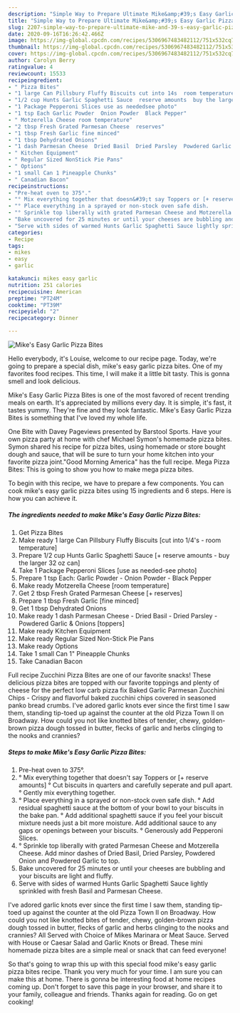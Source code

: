```yaml
---
description: "Simple Way to Prepare Ultimate Mike&amp;#39;s Easy Garlic Pizza Bites"
title: "Simple Way to Prepare Ultimate Mike&amp;#39;s Easy Garlic Pizza Bites"
slug: 2207-simple-way-to-prepare-ultimate-mike-and-39-s-easy-garlic-pizza-bites
date: 2020-09-16T16:26:42.466Z
image: https://img-global.cpcdn.com/recipes/5306967483482112/751x532cq70/mikes-easy-garlic-pizza-bites-recipe-main-photo.jpg
thumbnail: https://img-global.cpcdn.com/recipes/5306967483482112/751x532cq70/mikes-easy-garlic-pizza-bites-recipe-main-photo.jpg
cover: https://img-global.cpcdn.com/recipes/5306967483482112/751x532cq70/mikes-easy-garlic-pizza-bites-recipe-main-photo.jpg
author: Carolyn Berry
ratingvalue: 4
reviewcount: 15533
recipeingredient:
- " Pizza Bites"
- "1 large Can Pillsbury Fluffy Biscuits cut into 14s  room temperature"
- "1/2 cup Hunts Garlic Spaghetti Sauce  reserve amounts  buy the larger 32 oz can"
- "1 Package Pepperoni Slices use as neededsee photo"
- "1 tsp Each Garlic Powder  Onion Powder  Black Pepper"
- " Motzerella Cheese room temperature"
- "2 tbsp Fresh Grated Parmesan Cheese  reserves"
- "1 tbsp Fresh Garlic fine minced"
- "1 tbsp Dehydrated Onions"
- "1 dash Parmesan Cheese  Dried Basil  Dried Parsley  Powdered Garlic  Onions toppers"
- " Kitchen Equipment"
- " Regular Sized NonStick Pie Pans"
- " Options"
- "1 small Can 1 Pineapple Chunks"
- " Canadian Bacon"
recipeinstructions:
- "Pre-heat oven to 375°."
- "° Mix everything together that doesn&#39;t say Toppers or [+ reserve amounts]                                                                               ° Cut biscuits in quarters and carefully seperate and pull apart.                                                                                        ° Gently mix everything together."
- "° Place everything in a sprayed or non-stock oven safe dish.                                             ° Add residual spaghetti sauce at the bottom of your bowl to your biscuits in the bake pan.                                                                                      ° Add additional spaghetti sauce if you feel your biscuit mixture needs just a bit more moisture. Add additional sauce to any gaps or openings between your biscuits.                                                                                                                      ° Generously add Pepperoni Slices."
- "° Sprinkle top liberally with grated Parmesan Cheese and Motzerella Cheese. Add minor dashes of Dried Basil, Dried Parsley, Powdered Onion and Powdered Garlic to top."
- "Bake uncovered for 25 minutes or until your cheeses are bubbling and your biscuits are light and fluffy."
- "Serve with sides of warmed Hunts Garlic Spaghetti Sauce lightly sprinkled with fresh Basil and Parmesan Cheese."
categories:
- Recipe
tags:
- mikes
- easy
- garlic

katakunci: mikes easy garlic 
nutrition: 251 calories
recipecuisine: American
preptime: "PT24M"
cooktime: "PT39M"
recipeyield: "2"
recipecategory: Dinner

---
```



![Mike&#39;s Easy Garlic Pizza Bites](https://img-global.cpcdn.com/recipes/5306967483482112/751x532cq70/mikes-easy-garlic-pizza-bites-recipe-main-photo.jpg)

Hello everybody, it's Louise, welcome to our recipe page. Today, we're going to prepare a special dish, mike&#39;s easy garlic pizza bites. One of my favorites food recipes. This time, I will make it a little bit tasty. This is gonna smell and look delicious.

Mike&#39;s Easy Garlic Pizza Bites is one of the most favored of recent trending meals on earth. It's appreciated by millions every day. It is simple, it's fast, it tastes yummy. They're fine and they look fantastic. Mike&#39;s Easy Garlic Pizza Bites is something that I've loved my whole life.

One Bite with Davey Pageviews presented by Barstool Sports. Have your own pizza party at home with chef Michael Symon&#39;s homemade pizza bites. Symon shared his recipe for pizza bites, using homemade or store bought dough and sauce, that will be sure to turn your home kitchen into your favorite pizza joint.&#34;Good Morning America&#34; has the full recipe. Mega Pizza Bites: This is going to show you how to make mega pizza bites.


To begin with this recipe, we have to prepare a few components. You can cook mike&#39;s easy garlic pizza bites using 15 ingredients and 6 steps. Here is how you can achieve it.

<!--inarticleads1-->

##### The ingredients needed to make Mike&#39;s Easy Garlic Pizza Bites:

1. Get  Pizza Bites
1. Make ready 1 large Can Pillsbury Fluffy Biscuits [cut into 1/4&#39;s - room temperature]
1. Prepare 1/2 cup Hunts Garlic Spaghetti Sauce [+ reserve amounts - buy the larger 32 oz can]
1. Take 1 Package Pepperoni Slices [use as needed-see photo]
1. Prepare 1 tsp Each: Garlic Powder - Onion Powder - Black Pepper
1. Make ready  Motzerella Cheese [room temperature]
1. Get 2 tbsp Fresh Grated Parmesan Cheese [+ reserves]
1. Prepare 1 tbsp Fresh Garlic [fine minced]
1. Get 1 tbsp Dehydrated Onions
1. Make ready 1 dash Parmesan Cheese - Dried Basil - Dried Parsley - Powdered Garlic &amp; Onions [toppers]
1. Make ready  Kitchen Equipment
1. Make ready  Regular Sized Non-Stick Pie Pans
1. Make ready  Options
1. Take 1 small Can 1&#34; Pineapple Chunks
1. Take  Canadian Bacon


Full recipe Zucchini Pizza Bites are one of our favorite snacks! These delicious pizza bites are topped with our favorite toppings and plenty of cheese for the perfect low carb pizza fix Baked Garlic Parmesan Zucchini Chips - Crispy and flavorful baked zucchini chips covered in seasoned panko bread crumbs. I&#39;ve adored garlic knots ever since the first time I saw them, standing tip-toed up against the counter at the old Pizza Town II on Broadway. How could you not like knotted bites of tender, chewy, golden-brown pizza dough tossed in butter, flecks of garlic and herbs clinging to the nooks and crannies? 

<!--inarticleads2-->

##### Steps to make Mike&#39;s Easy Garlic Pizza Bites:

1. Pre-heat oven to 375°.
1. ° Mix everything together that doesn&#39;t say Toppers or [+ reserve amounts]                                                                               ° Cut biscuits in quarters and carefully seperate and pull apart.                                                                                        ° Gently mix everything together.
1. ° Place everything in a sprayed or non-stock oven safe dish.                                             ° Add residual spaghetti sauce at the bottom of your bowl to your biscuits in the bake pan.                                                                                      ° Add additional spaghetti sauce if you feel your biscuit mixture needs just a bit more moisture. Add additional sauce to any gaps or openings between your biscuits.                                                                                                                      ° Generously add Pepperoni Slices.
1. ° Sprinkle top liberally with grated Parmesan Cheese and Motzerella Cheese. Add minor dashes of Dried Basil, Dried Parsley, Powdered Onion and Powdered Garlic to top.
1. Bake uncovered for 25 minutes or until your cheeses are bubbling and your biscuits are light and fluffy.
1. Serve with sides of warmed Hunts Garlic Spaghetti Sauce lightly sprinkled with fresh Basil and Parmesan Cheese.


I&#39;ve adored garlic knots ever since the first time I saw them, standing tip-toed up against the counter at the old Pizza Town II on Broadway. How could you not like knotted bites of tender, chewy, golden-brown pizza dough tossed in butter, flecks of garlic and herbs clinging to the nooks and crannies? All Served with Choice of Mikes Marinara or Meat Sauce. Served with House or Caesar Salad and Garlic Knots or Bread. These mini homemade pizza bites are a simple meal or snack that can feed everyone! 

So that's going to wrap this up with this special food mike&#39;s easy garlic pizza bites recipe. Thank you very much for your time. I am sure you can make this at home. There is gonna be interesting food at home recipes coming up. Don't forget to save this page in your browser, and share it to your family, colleague and friends. Thanks again for reading. Go on get cooking!
